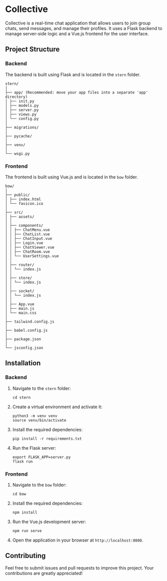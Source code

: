 
# Collective

Collective is a real-time chat application that allows users to join group chats, send messages, and manage their profiles. It uses a Flask backend to manage server-side logic and a Vue.js frontend for the user interface.

## Project Structure

### Backend

The backend is built using Flask and is located in the `stern` folder.

```
stern/
│
├── app/ (Recommended: move your app files into a separate 'app' directory)
│ ├── init.py
│ ├── models.py
│ ├── server.py
│ ├── views.py
│ └── config.py
│
├── migrations/
│
├── pycache/
│
├── venv/
│
└── wsgi.py
```

### Frontend

The frontend is built using Vue.js and is located in the `bow` folder.

```
bow/
│
├── public/
│ ├── index.html
│ └── favicon.ico
│
├── src/
│ ├── assets/
│ │
│ ├── components/
│ │ ├── ChatMenu.vue
│ │ ├── ChatList.vue
│ │ ├── ChatInput.vue
│ │ ├── Login.vue
│ │ ├── ChatViewer.vue
│ │ ├── ChatRoom.vue
│ │ └── UserSettings.vue
│ │
│ ├── router/
│ │ └── index.js 
│ │
│ ├── store/
│ │ └── index.js 
│ │
│ ├── socket/
│ │ └── index.js 
│ │
│ ├── App.vue
│ ├── main.js
│ └── main.css
│
├── tailwind.config.js
│
├── babel.config.js
│
├── package.json
│
└── jsconfig.json
```

## Installation

### Backend

1. Navigate to the `stern` folder:

   ```
   cd stern
   ```

2. Create a virtual environment and activate it:

   ```
   python3 -m venv venv
   source venv/bin/activate
   ```

3. Install the required dependencies:

   ```
   pip install -r requirements.txt
   ```

4. Run the Flask server:

   ```
   export FLASK_APP=server.py
   flask run
   ```

### Frontend

1. Navigate to the `bow` folder:

   ```
   cd bow
   ```

2. Install the required dependencies:

   ```
   npm install
   ```

3. Run the Vue.js development server:

   ```
   npm run serve
   ```

4. Open the application in your browser at `http://localhost:8080`.

## Contributing

Feel free to submit issues and pull requests to improve this project. Your contributions are greatly appreciated!


